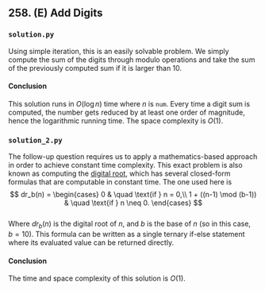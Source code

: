 ## 258. (E) Add Digits

### `solution.py`
Using simple iteration, this is an easily solvable problem. We simply compute the sum of the digits through modulo operations and take the sum of the previously computed sum if it is larger than 10.  

#### Conclusion
This solution runs in $O(\log n)$ time where $n$ is `num`. Every time a digit sum is computed, the number gets reduced by at least one order of magnitude, hence the logarithmic running time. The space complexity is $O(1)$.  
  

### `solution_2.py`
The follow-up question requires us to apply a mathematics-based approach in order to achieve constant time complexity. This exact problem is also known as computing the [digital root](https://en.wikipedia.org/wiki/Digital_root), which has several closed-form formulas that are computable in constant time. The one used here is  
$$
dr_b(n) =
	\begin{cases}
		0 & \quad \text{if } n = 0,\\
		1 + ((n-1) \mod (b-1)) & \quad \text{if } n \neq 0.
	\end{cases}
$$  
Where $dr_b(n)$ is the digital root of $n$, and $b$ is the base of $n$ (so in this case, $b = 10$). This formula can be written as a single ternary if-else statement where its evaluated value can be returned directly.  

#### Conclusion
The time and space complexity of this solution is $O(1)$.  
  

